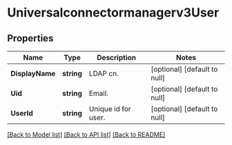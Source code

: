 # Universalconnectormanagerv3User

## Properties
Name | Type | Description | Notes
------------ | ------------- | ------------- | -------------
**DisplayName** | **string** | LDAP cn. | [optional] [default to null]
**Uid** | **string** | Email. | [optional] [default to null]
**UserId** | **string** | Unique id for user. | [optional] [default to null]

[[Back to Model list]](../README.md#documentation-for-models) [[Back to API list]](../README.md#documentation-for-api-endpoints) [[Back to README]](../README.md)

